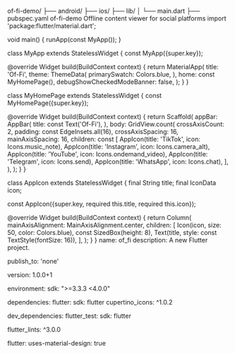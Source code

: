 of-fi-demo/
├── android/
├── ios/
├── lib/
│   └── main.dart
├── pubspec.yaml of-fi-demo
Offline content viewer for social platforms
import 'package:flutter/material.dart';

void main() {
  runApp(const MyApp());
}

class MyApp extends StatelessWidget {
  const MyApp({super.key});

  @override
  Widget build(BuildContext context) {
    return MaterialApp(
      title: 'Of-Fi',
      theme: ThemeData(
        primarySwatch: Colors.blue,
      ),
      home: const MyHomePage(),
      debugShowCheckedModeBanner: false,
    );
  }
}

class MyHomePage extends StatelessWidget {
  const MyHomePage({super.key});

  @override
  Widget build(BuildContext context) {
    return Scaffold(
      appBar: AppBar(
        title: const Text('Of-Fi'),
      ),
      body: GridView.count(
        crossAxisCount: 2,
        padding: const EdgeInsets.all(16),
        crossAxisSpacing: 16,
        mainAxisSpacing: 16,
        children: const [
          AppIcon(title: 'TikTok', icon: Icons.music_note),
          AppIcon(title: 'Instagram', icon: Icons.camera_alt),
          AppIcon(title: 'YouTube', icon: Icons.ondemand_video),
          AppIcon(title: 'Telegram', icon: Icons.send),
          AppIcon(title: 'WhatsApp', icon: Icons.chat),
        ],
      ),
    );
  }
}

class AppIcon extends StatelessWidget {
  final String title;
  final IconData icon;

  const AppIcon({super.key, required this.title, required this.icon});

  @override
  Widget build(BuildContext context) {
    return Column(
      mainAxisAlignment: MainAxisAlignment.center,
      children: [
        Icon(icon, size: 50, color: Colors.blue),
        const SizedBox(height: 8),
        Text(title, style: const TextStyle(fontSize: 16)),
      ],
    );
  }
}
name: of_fi
description: A new Flutter project.

publish_to: 'none'

version: 1.0.0+1

environment:
  sdk: ">=3.3.3 <4.0.0"

dependencies:
  flutter:
    sdk: flutter
  cupertino_icons: ^1.0.2

dev_dependencies:
  flutter_test:
    sdk: flutter

  flutter_lints: ^3.0.0

flutter:
  uses-material-design: true
